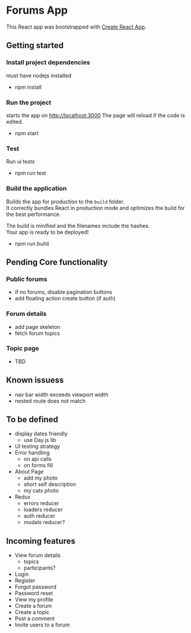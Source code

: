 # Forums App

This React app was bootstrapped with [Create React App](https://github.com/facebook/create-react-app).

## Getting started

### Install project dependencies

must have nodejs installed

- npm install

### Run the project

starts the app on [http://localhost:3000](http://localhost:3000)
The page will reload if the code is edited.

- npm start

### Test

Run ui tests

- npm run test

### Build the application

Builds the app for production to the `build` folder.\
It correctly bundles React in production mode and optimizes the build for the best performance.

The build is minified and the filenames include the hashes.\
Your app is ready to be deployed!

- npm run build

## Pending Core functionality

### Public forums

- if no forums, disable pagination buttons
- add floating action create button (if auth)

### Forum details

- add page skeleton
- fetch forum topics

### Topic page

- TBD

## Known issuess

- nav bar width exceeds viewport width
- nested route does not match

## To be defined

- display dates friendly
  - use Day.js lib
- UI testing strategy
- Error handling
  - on api calls
  - on forms fill
- About Page
  - add my photo
  - short self description
  - my cats photo
- Redux
  - errors reducer
  - loaders reducer
  - auth reducer
  - modals reducer?

## Incoming features

- View forum details
  - topics
  - participants?
- Login
- Register
- Forgot password
- Password reset
- View my profile
- Create a forum
- Create a topic
- Post a comment
- Invite users to a forum
